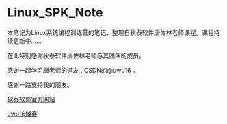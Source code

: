 # Linux_SPK_Note
本笔记为Linux系统编程训练营的笔记，整理自狄泰软件唐佐林老师课程。课程持续更新中......

在此特别感谢狄泰软件唐佐林老师与其团队的成员。

感谢一起学习唐老师的道友 , CSDN的@uwu16 。

感谢一路支持我的朋友。

[狄泰软件官方网站](http://www.dt4sw.com/)

[uwu16博客](https://blog.csdn.net/weixin_36098975?type=blog)
